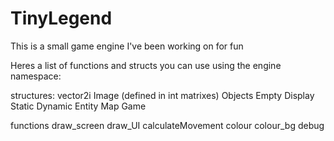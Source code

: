 # TinyLegend

This is a small game engine I've been working on for fun

Heres a list of functions and structs you can use using the engine namespace:

structures:
	vector2i
	Image (defined in int matrixes)
	Objects
		Empty
			Display
		Static
		Dynamic
		Entity
	Map
	Game

functions
	draw_screen
	draw_UI
	calculateMovement
	colour
	colour_bg
	debug
